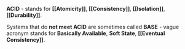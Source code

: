 **ACID** - stands for **[[Atomicity]]**, **[[Consistency]]**, **[[Isolation]]**, **[[Durability]]**.

Systems that do **not meet ACID** are sometimes called **BASE** - vague acronym stands for **Basically Available**, **Soft State**, **[[Eventual Consistency]]**.
